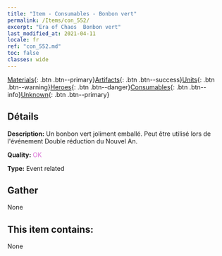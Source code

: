 ```yaml
---
title: "Item - Consumables - Bonbon vert"
permalink: /Items/con_552/
excerpt: "Era of Chaos  Bonbon vert"
last_modified_at: 2021-04-11
locale: fr
ref: "con_552.md"
toc: false
classes: wide
---
```

 [Materials](/fr/Items/){: .btn .btn--primary}[Artifacts](/fr/Items/Artifacts/){: .btn .btn--success}[Units](/fr/Items/Units/){: .btn .btn--warning}[Heroes](/fr/Items/Heroes/){: .btn .btn--danger}[Consumables](/fr/Items/Consumables/){: .btn .btn--info}[Unknown](/fr/Items/Unknown/){: .btn .btn--primary}

## Détails
 **Description:** Un bonbon vert joliment emballé. Peut être utilisé lors de l'événement Double réduction du Nouvel An.

 **Quality:** <span style="color: #DA70D6">OK</span>

 **Type:** Event related

## Gather

  None

## This item contains:

  None


